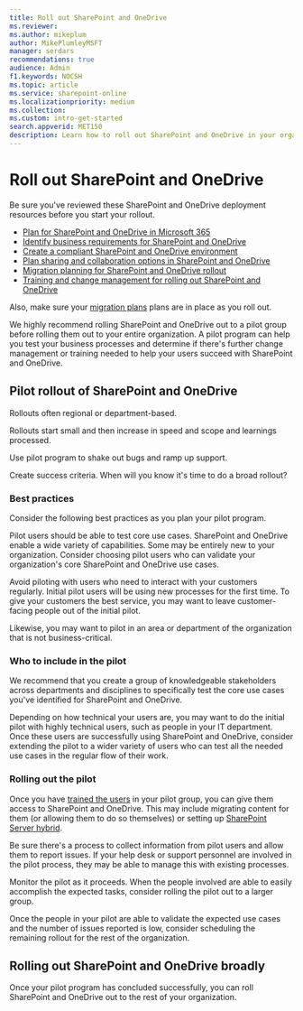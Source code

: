 ```yaml
---
title: Roll out SharePoint and OneDrive
ms.reviewer: 
ms.author: mikeplum
author: MikePlumleyMSFT
manager: serdars
recommendations: true
audience: Admin
f1.keywords: NOCSH
ms.topic: article
ms.service: sharepoint-online
ms.localizationpriority: medium
ms.collection:  
ms.custom: intro-get-started
search.appverid: MET150
description: Learn how to roll out SharePoint and OneDrive in your organization, including how to set up a pilot program.
---
```


# Roll out SharePoint and OneDrive

Be sure you've reviewed these SharePoint and OneDrive deployment resources before you start your rollout.

- [Plan for SharePoint and OneDrive in Microsoft 365](plan-for-sharepoint-onedrive.md)
- [Identify business requirements for SharePoint and OneDrive](business-requirements.md)
- [Create a compliant SharePoint and OneDrive environment](compliant-environment.md)
- [Plan sharing and collaboration options in SharePoint and OneDrive](collaboration-options.md)
- [Migration planning for SharePoint and OneDrive rollout](plan-rollout-migration.md)
- [Training and change management for rolling out SharePoint and OneDrive](training-change-management.md)

Also, make sure your [migration plans](rollout-migration.md) plans are in place as you roll out.

We highly recommend rolling SharePoint and OneDrive out to a pilot group before rolling them out to your entire organization. A pilot program can help you test your business processes and determine if there's further change management or training needed to help your users succeed with SharePoint and OneDrive.

## Pilot rollout of SharePoint and OneDrive



Rollouts often regional or department-based.

Rollouts start small and then increase in speed and scope and learnings processed.

Use pilot program to shake out bugs and ramp up support.

Create success criteria. When will you know it's time to do a broad rollout?

### Best practices

Consider the following best practices as you plan your pilot program.

Pilot users should be able to test core use cases. SharePoint and OneDrive enable a wide variety of capabilities. Some may be entirely new to your organization. Consider choosing pilot users who can validate your organization's core SharePoint and OneDrive use cases.

Avoid piloting with users who need to interact with your customers regularly. Initial pilot users will be using new processes for the first time. To give your customers the best service, you may want to leave customer-facing people out of the initial pilot.

Likewise, you may want to pilot in an area or department of the organization that is not business-critical.

### Who to include in the pilot

We recommend that you create a group of knowledgeable stakeholders across departments and disciplines to specifically test the core use cases you've identified for SharePoint and OneDrive.

Depending on how technical your users are, you may want to do the initial pilot with highly technical users, such as people in your IT department. Once these users are successfully using SharePoint and OneDrive, consider extending the pilot to a wider variety of users who can test all the needed use cases in the regular flow of their work.

### Rolling out the pilot

Once you have [trained the users](training-change-management.md) in your pilot group, you can give them access to SharePoint and OneDrive. This may include migrating content for them (or allowing them to do so themselves) or setting up [SharePoint Server hybrid](hybrid.md).

Be sure there's a process to collect information from pilot users and allow them to report issues. If your help desk or support personnel are involved in the pilot process, they may be able to manage this with existing processes.

Monitor the pilot as it proceeds. When the people involved are able to easily accomplish the expected tasks, consider rolling the pilot out to a larger group.

Once the people in your pilot are able to validate the expected use cases and the number of issues reported is low, consider scheduling the remaining rollout for the rest of the organization.

## Rolling out SharePoint and OneDrive broadly

Once your pilot program has concluded successfully, you can roll SharePoint and OneDrive out to the rest of your organization.






